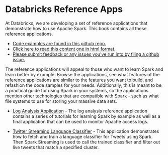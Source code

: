 # Databricks Reference Apps

At Databricks, we are developing a set of reference applications that demonstrate how to use Apache Spark.  This book contains all these reference applications.

* [Code examples are found in this github repo.](https://github.com/databricks/reference-apps)
* [Click here to read this content one in html format.](http://databricks.gitbooks.io/databricks-spark-reference-applications/)
* [Please submit feedback or any issues you've run into by filing a github issue.](https://github.com/databricks/reference-apps/issues)

The reference applications will appeal to those who want to learn Spark and learn better by example.  Browse the applications, see
what features of the reference applications are similar to the features you want to build, and
refashion the code samples for your needs.  Additionally, this is meant to be a practical guide for using Spark in your
systems, so the applications mention other technologies that are compatible with Spark - such as what file systems to use for storing your massive data sets.

* [Log Analysis Application](http://databricks.gitbooks.io/databricks-spark-reference-applications/logs_analyzer/README.html) - The log analysis reference application contains a series of tutorials for learning Spark by example as well as a final application that can be used to monitor Apache access logs.

* [Twitter Streaming Language Classifier](http://databricks.gitbooks.io/databricks-spark-reference-applications/twitter_classifier/README.html) - This application demonstrates how to fetch and train a language classifier for Tweets using Spark.  Then Spark Streaming is used to call the trained classifier and filter out live tweets that match a specified cluster.
